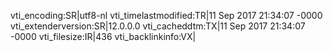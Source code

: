 vti_encoding:SR|utf8-nl
vti_timelastmodified:TR|11 Sep 2017 21:34:07 -0000
vti_extenderversion:SR|12.0.0.0
vti_cacheddtm:TX|11 Sep 2017 21:34:07 -0000
vti_filesize:IR|436
vti_backlinkinfo:VX|
